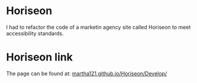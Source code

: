 # Horiseon
I had to refactor the code of a marketin agency site called Horiseon to meet accessibility standards.
# Horiseon link
The page can be found at:
<a href="./martha121.github.io/Horiseon/Develop/"> martha121.github.io/Horiseon/Develop/</a>



 
